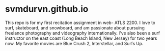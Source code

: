 # svmdurvn.github.io


This repo is for my first recitation assignment in web- ATLS 2200. I love to surf, skateboard, and snowboard, and am passionate about pursuing freelance photography and videography internationally. I've also been a surf instructor on the east coast (Long Beach Island, New Jersey) for two years now. My favorite movies are Blue Crush 2, Interstellar, and Surfs Up.